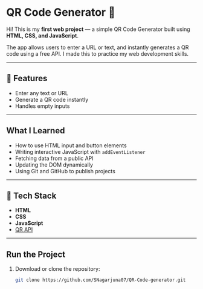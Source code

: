 # QR Code Generator 🔲

Hi! This is my **first web project** — a simple QR Code Generator built using **HTML, CSS, and JavaScript**.

The app allows users to enter a URL or text, and instantly generates a QR code using a free API. I made this to practice my web development skills.

---

## 🌟 Features

- Enter any text or URL
- Generate a QR code instantly
- Handles empty inputs

---

## What I Learned

- How to use HTML input and button elements
- Writing interactive JavaScript with `addEventListener`
- Fetching data from a public API
- Updating the DOM dynamically
- Using Git and GitHub to publish projects

---

## 🔧 Tech Stack

- **HTML**
- **CSS**
- **JavaScript**
- [QR API](https://goqr.me/api/)

---

## Run the Project

1. Download or clone the repository:
   ```bash
   git clone https://github.com/SNagarjuna07/QR-Code-generator.git
